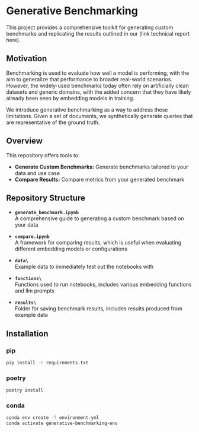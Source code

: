 # Generative Benchmarking

This project provides a comprehensive toolkit for generating custom benchmarks and replicating the results outlined in our (link technical report here).

## Motivation

Benchmarking is used to evaluate how well a model is performing, with the aim to generalize that performance to broader real-world scenarios. However, the widely-used benchmarks today often rely on artificially clean datasets and generic domains, with the added concern that they have likely already been seen by embedding models in training.

We introduce generative benchmarking as a way to address these limitations. Given a set of documents, we synthetically generate queries that are representative of the ground truth.


## Overview
This repository offers tools to:
- **Generate Custom Benchmarks:** Generate benchmarks tailored to your data and use case
- **Compare Results:** Compare metrics from your generated benchmark

## Repository Structure

- **`generate_benchmark.ipynb`**  
  A comprehensive guide to generating a custom benchmark based on your data

- **`compare.ipynb`**  
  A framework for comparing results, which is useful when evaluating different embedding models or configurations

- **`data\`**  
  Example data to immediately test out the notebooks with

- **`functions\`**  
  Functions used to run notebooks, includes various embedding functions and llm prompts

- **`results\`**  
  Folder for saving benchmark results, includes results produced from example data



## Installation

### pip

```bash
pip install -r requirements.txt
```

### poetry
```bash
poetry install
```

### conda
```bash
conda env create -f environment.yml
conda activate generative-benchmarking-env
```